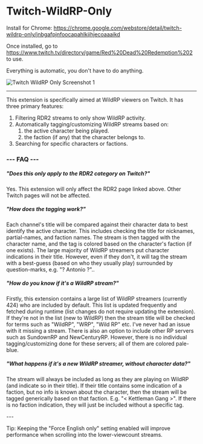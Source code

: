 # Twitch-WildRP-Only

Install for Chrome: https://chrome.google.com/webstore/detail/twitch-wildrp-only/jnbgafpjnfoocapahlkjihjecoaaaikd

Once installed, go to https://www.twitch.tv/directory/game/Red%20Dead%20Redemption%202 to use.

Everything is automatic, you don't have to do anything.

![Twitch WildRP Only Screenshot 1](https://i.imgur.com/dujQckr.jpeg)

---

This extension is specifically aimed at WildRP viewers on Twitch. It has three primary features:
1. Filtering RDR2 streams to only show WildRP activity.
2. Automatically tagging/customizing WildRP streams based on:
    1. the active character being played.
    2. the faction (if any) that the character belongs to.
3. Searching for specific characters or factions.

### --- FAQ ---

##### "Does this only apply to the RDR2 category on Twitch?"
Yes. This extension will only affect the RDR2 page linked above. Other Twitch pages will not be affected.

##### "How does the tagging work?"
Each channel's title will be compared against their character data to best identify the active character. This includes checking the title for nicknames, partial-names, and faction names. The stream is then tagged with the character name, and the tag is colored based on the character's faction (if one exists). The large majority of WildRP streamers put character indications in their title. However, even if they don't, it will tag the stream with a best-guess (based on who they usually play) surrounded by question-marks, e.g. "? Antonio ?"..

##### "How do you know if it's a WildRP stream?"
Firstly, this extension contains a large list of WildRP streamers (currently 424) who are included by default. This list is updated frequently and fetched during runtime (list changes do not require updating the extension). If they're not in the list (new to WildRP) then the stream title will be checked for terms such as "WildRP", "WRP", "Wild RP" etc. I've never had an issue with it missing a stream. There is also an option to include other RP servers such as SundownRP and NewCenturyRP. However, there is no individual tagging/customizing done for these servers; all of them are colored pale-blue.

##### "What happens if it's a new WildRP streamer, without character data?"
The stream will always be included as long as they are playing on WildRP (and indicate so in their title). If their title contains some indication of a faction, but no info is known about the character, then the stream will be tagged generically based on that faction. E.g. "< Kettleman Gang >". If there is no faction indication, they will just be included without a specific tag.

\---

Tip: Keeping the "Force English only" setting enabled will improve performance when scrolling into the lower-viewcount streams.
